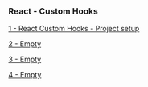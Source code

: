 ### React - Custom Hooks


[1 - React Custom Hooks - Project setup ](../../tree//)

[2 - Empty ](../../tree//)

[3 - Empty ](../../tree//)

[4 - Empty ](../../tree//)
